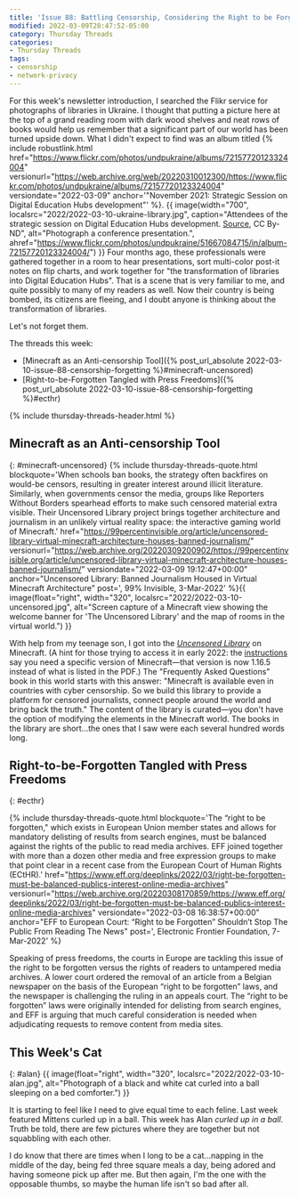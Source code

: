 ```yaml
---
title: 'Issue 88: Battling Censorship, Considering the Right to be Forgotten'
modified: 2022-03-09T20:47:52-05:00
category: Thursday Threads
categories:
- Thursday Threads
tags:
- censorship
- network-privacy
---
```

For this week's newsletter introduction, I searched the Flikr service for photographs of libraries in Ukraine. 
I thought that putting a picture here at the top of a grand reading room with dark wood shelves and neat rows of books would help us remember that a significant part of our world has been turned upside down. 
What I didn't expect to find was an album titled {% include robustlink.html href="https://www.flickr.com/photos/undpukraine/albums/72157720123324004" versionurl="https://web.archive.org/web/20220310012300/https://www.flickr.com/photos/undpukraine/albums/72157720123324004" versiondate="2022-03-09" anchor='"November 2021: Strategic Session on Digital Education Hubs development"' %}. {{ image(width="700", localsrc="2022/2022-03-10-ukraine-library.jpg", caption="Attendees of the strategic session on Digital Education Hubs development. <a href='https://www.flickr.com/photos/undpukraine/51667084715/in/album-72157720123324004/'>Source</a>, CC By-ND", alt="Photograph a conference presentation.", ahref="https://www.flickr.com/photos/undpukraine/51667084715/in/album-72157720123324004/") }} 
Four months ago, these professionals were gathered together in a room to hear presentations, sort multi-color post-it notes on flip charts, and work together for "the transformation of libraries into Digital Education Hubs". 
That is a scene that is very familiar to me, and quite possibly to many of my readers as well. 
Now their country is being bombed, its citizens are fleeing, and I doubt anyone is thinking about the transformation of libraries.

Let's not forget them.

The threads this week:

* [Minecraft as an Anti-censorship Tool]({% post_url_absolute 2022-03-10-issue-88-censorship-forgetting %}#minecraft-uncensored)
* [Right-to-be-Forgotten Tangled with Press Freedoms]({% post_url_absolute 2022-03-10-issue-88-censorship-forgetting %}#ecthr)

{% include thursday-threads-header.html %}

## Minecraft as an Anti-censorship Tool
{: #minecraft-uncensored}
{% include thursday-threads-quote.html
blockquote='When schools ban books, the strategy often backfires on would-be censors, resulting in greater interest around illicit literature. Similarly,  when governments censor the media, groups like Reporters Without Borders spearhead efforts to make such censored material extra visible. Their Uncensored Library project brings together architecture and journalism in an unlikely virtual reality space: the interactive gaming world of Minecraft.'
href="https://99percentinvisible.org/article/uncensored-library-virtual-minecraft-architecture-houses-banned-journalism/"
versionurl="https://web.archive.org/20220309200902/https://99percentinvisible.org/article/uncensored-library-virtual-minecraft-architecture-houses-banned-journalism/"
versiondate="2022-03-09 19:12:47+00:00"
anchor="Uncensored Library: Banned Journalism Housed in Virtual Minecraft Architecture"
post=', 99% Invisible, 3-Mar-2022'
%}{{ image(float="right", width="320", localsrc="2022/2022-03-10-uncensored.jpg", alt="Screen capture of a Minecraft view showing the welcome banner for 'The Uncensored Library' and the map of rooms in the virtual world.") }} 


With help from my teenage son, I got into the _[Uncensored Library](https://www.uncensoredlibrary.com/en)_ on Minecraft. 
(A hint for those trying to access it in early 2022: the [instructions](https://www.uncensoredlibrary.com/download/UL_HowToInstallMinecraft.pdf) say you need a specific version of Minecraft—that version is now 1.16.5 instead of what is listed in the PDF.) 
The "Frequently Asked Questions" book in this world starts with this answer: "Minecraft is available even in countries with cyber censorship. So we build this library to provide a platform for censored journalists, connect people around the world and bring back the truth." 
The content of the library is curated—you don't have the option of modifying the elements in the Minecraft world. 
The books in the library are short...the ones that I saw were each several hundred words long. 


## Right-to-be-Forgotten Tangled with Press Freedoms
{: #ecthr}

{% include thursday-threads-quote.html
blockquote='The “right to be forgotten," which exists in European Union member states and allows for mandatory delisting of results from search engines, must be balanced against the rights of the public to read media archives. EFF joined together with more than a dozen other media and free expression groups to make that point clear in a recent case from the European Court of Human Rights (ECtHR).'
href="https://www.eff.org/deeplinks/2022/03/right-be-forgotten-must-be-balanced-publics-interest-online-media-archives"
versionurl="https://web.archive.org/20220308170859/https://www.eff.org/deeplinks/2022/03/right-be-forgotten-must-be-balanced-publics-interest-online-media-archives"
versiondate="2022-03-08 16:38:57+00:00"
anchor="EFF to European Court: “Right to be Forgotten” Shouldn’t Stop The Public From Reading The News"
post=', Electronic Frontier Foundation, 7-Mar-2022'
%}

Speaking of press freedoms, the courts in Europe are tackling this issue of the right to be forgotten versus the rights of readers to untampered media archives. 
A lower court ordered the removal of an article from a Belgian newspaper on the basis of the European “right to be forgotten” laws, and the newspaper is challenging the ruling in an appeals court. 
The “right to be forgotten” laws were originally intended for delisting from search engines, and EFF is arguing that much careful consideration is needed when adjudicating requests to remove content from media sites.


## This Week's Cat
{: #alan}
{{ image(float="right", width="320", localsrc="2022/2022-03-10-alan.jpg", alt="Photograph of a black and white cat curled into a ball sleeping on a bed comforter.") }} 

It is starting to feel like I need to give equal time to each feline. 
Last week featured Mittens curled up in a ball. 
This week has Alan _curled up in a ball_. 
Truth be told, there are few pictures where they are together but not squabbling with each other. 

I do know that there are times when I long to be a cat...napping in the middle of the day, being fed three square meals a day, being adored and having someone pick up after me. 
But then again, I'm the one with the opposable thumbs, so maybe the human life isn't so bad after all. 